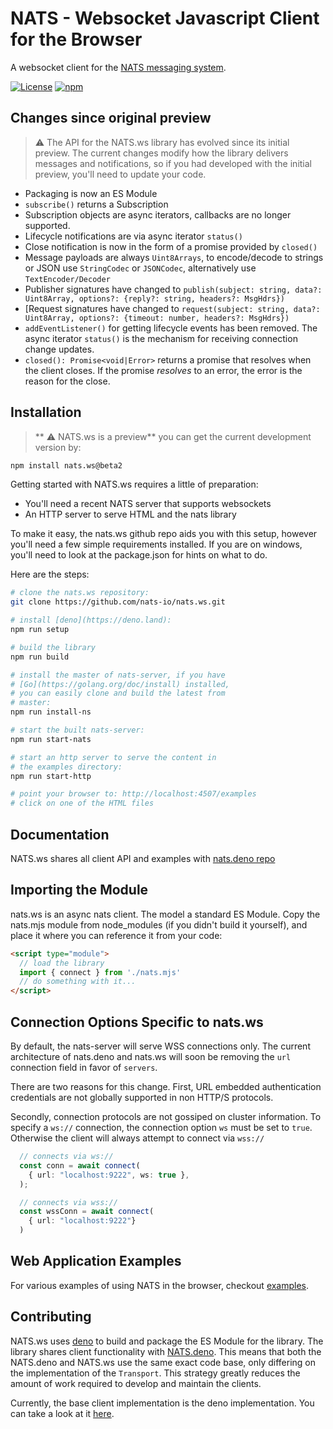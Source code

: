 # NATS - Websocket Javascript Client for the Browser


A websocket client for the [NATS messaging system](https://nats.io).

[![License](https://img.shields.io/badge/Licence-Apache%202.0-blue.svg)](LICENSE)
[![npm](https://img.shields.io/npm/dm/nats.ws.svg)](https://www.npmjs.com/package/nats.ws)


## Changes since original preview

> :warning: The API for the NATS.ws library has evolved since its initial preview.
> The current changes modify how the library delivers messages and notifications, so if you had
> developed with the initial preview, you'll need to update your code.

 - Packaging is now an ES Module
 - `subscribe()` returns a Subscription
 - Subscription objects are async iterators, callbacks are no longer supported.
 - Lifecycle notifications are via async iterator `status()`
 - Close notification is now in the form of a promise provided by `closed()`
 - Message payloads are always `Uint8Arrays`, to encode/decode to strings or JSON use `StringCodec` or `JSONCodec`, alternatively use `TextEncoder/Decoder`
 - Publisher signatures have changed to `publish(subject: string, data?: Uint8Array, options?: {reply?: string, headers?: MsgHdrs})`
 - [Request signatures have changed to `request(subject: string, data?: Uint8Array, options?: {timeout: number, headers?: MsgHdrs})`
 - `addEventListener()` for getting lifecycle events has been removed. The async iterator `status()` is the mechanism for receiving connection change updates.
 - `closed(): Promise<void|Error>` returns a promise that resolves when the client closes. If the promise _resolves_ to an error, the error is the reason for the close.

## Installation

>** :warning: NATS.ws is a preview** you can get the current development version by:

```bash
npm install nats.ws@beta2
```

Getting started with NATS.ws requires a little of preparation:

- You'll need a recent NATS server that supports websockets
- An HTTP server to serve HTML and the nats library

To make it easy, the nats.ws github repo aids you with this setup, however you'll need a few simple requirements installed.
If you are on windows, you'll need to look at the package.json for hints on what to do.

Here are the steps:


```bash
# clone the nats.ws repository:
git clone https://github.com/nats-io/nats.ws.git

# install [deno](https://deno.land):
npm run setup

# build the library
npm run build

# install the master of nats-server, if you have 
# [Go](https://golang.org/doc/install) installed,
# you can easily clone and build the latest from
# master:
npm run install-ns

# start the built nats-server:
npm run start-nats

# start an http server to serve the content in
# the examples directory:
npm run start-http

# point your browser to: http://localhost:4507/examples
# click on one of the HTML files

```

## Documentation

NATS.ws shares all client API and examples with 
[nats.deno repo](https://github.com/nats-io/nats.deno)


## Importing the Module
nats.ws is an async nats client. The model a standard ES Module. Copy the nats.mjs 
module from node_modules (if you didn't build it yourself), and place it where you 
can reference it from your code:

```html
<script type="module">
  // load the library
  import { connect } from './nats.mjs'
  // do something with it...
</script>
```

## Connection Options Specific to nats.ws

By default, the nats-server will serve WSS connections only.
The current architecture of nats.deno and nats.ws will soon be
removing the `url` connection field in favor of `servers`.

There are two reasons for this change. First, URL embedded authentication
credentials are not globally supported in non HTTP/S protocols.

Secondly, connection protocols are not gossiped on cluster information. 
To specify a `ws://`  connection, the connection option `ws` must be set to `true`.
Otherwise the client will always attempt to connect via `wss://`


```typescript
  // connects via ws://
  const conn = await connect(
    { url: "localhost:9222", ws: true },
  );

  // connects via wss://
  const wssConn = await connect(
    { url: "localhost:9222"}
  )
```

## Web Application Examples

For various examples of using NATS in the browser, checkout [examples](examples).

## Contributing

NATS.ws uses [deno](https://deno.land) to build and package the ES Module for the library.
The library shares client functionality with [NATS.deno](https://github.com/nats-io/nats.deno).
This means that both the NATS.deno and NATS.ws use the same exact code base, only differing
on the implementation of the `Transport`. This strategy greatly reduces the amount of work 
required to develop and maintain the clients.

Currently, the base client implementation is the deno implementation. You can take
a look at it [here](https://github.com/nats-io/nats.deno/tree/main/nats-base-client).


